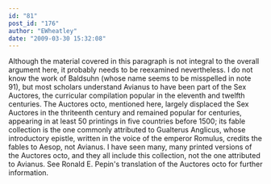 ```yaml
---
id: "81"
post_id: "176"
author: "EWheatley"
date: "2009-03-30 15:32:08"
---
```

Although the material covered in this paragraph is not integral to the overall argument here, it probably needs to be reexamined nevertheless. I do not know the work of Baldsuhn (whose name seems to be misspelled in note 91), but most scholars understand Avianus to have been part of the Sex Auctores, the curricular compilation popular in the eleventh and twelfth centuries. The Auctores octo, mentioned here, largely displaced the Sex Auctores in the thriteenth century and remained popular for centuries, appearing in at least 50 printings in five countries before 1500; its fable collection is the one commonly attributed to Gualterus Anglicus, whose introductory epistle, written in the voice of the emperor Romulus, credits the fables to Aesop, not Avianus. I have seen many, many printed versions of the Auctores octo, and they all include this collection, not the one attributed to Avianus. See Ronald E. Pepin's translation of the Auctores octo for further information.
